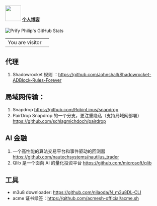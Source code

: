 #### <img src="https://media.giphy.com/media/VgCDAzcKvsR6OM0uWg/giphy.gif" width="50"> <a href='https://aikunzhe.github.io/'>个人博客</a>
  

   
![Prify Philip's GitHub Stats](https://github-readme-stats.vercel.app/api?username=aikunzhe&hide=stars&show_icons=true)


<table>
  <tr>
    <td>You are visitor</td>
    <td><img src="https://profile-counter.glitch.me/aikunzhe-github/count.svg" alt="" /></td>
  </tr>
</table>


## 代理
1. Shadowrocket 规则 ：https://github.com/Johnshall/Shadowrocket-ADBlock-Rules-Forever 

## 局域网传输：
 1. Snapdrop https://github.com/RobinLinus/snapdrop
 1. PairDrop Snapdrop 的一个分支，更注重隐私（支持局域网部署）https://github.com/schlagmichdoch/pairdrop
 
## AI 金融
1. 一个高性能的算法交易平台和事件驱动的回测器 https://github.com/nautechsystems/nautilus_trader
1. Qlib 是一个面向 AI 的量化投资平台 https://github.com/microsoft/qlib

## 工具
- m3u8 downloader: https://github.com/nilaoda/N_m3u8DL-CLI
- acme 证书续签：https://github.com/acmesh-official/acme.sh
